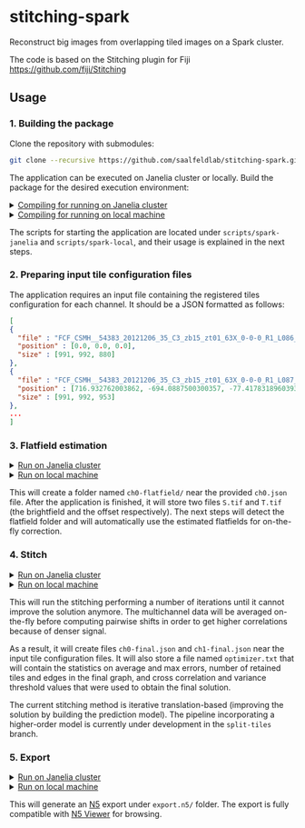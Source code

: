 # stitching-spark
Reconstruct big images from overlapping tiled images on a Spark cluster.

The code is based on the Stitching plugin for Fiji https://github.com/fiji/Stitching

## Usage

### 1. Building the package

Clone the repository with submodules:

```bash
git clone --recursive https://github.com/saalfeldlab/stitching-spark.git 
```

The application can be executed on Janelia cluster or locally. Build the package for the desired execution environment:

<details>
<summary><u>Compiling for running on Janelia cluster</u></summary>

```bash
mvn clean package
```
</details>

<details>
<summary><u>Compiling for running on local machine</u></summary>

```bash
mvn clean package -Pspark-local
```
</details>

The scripts for starting the application are located under `scripts/spark-janelia` and `scripts/spark-local`, and their usage is explained in the next steps.


### 2. Preparing input tile configuration files

The application requires an input file containing the registered tiles configuration for each channel. It should be a JSON formatted as follows:

```json
[
{
  "file" : "FCF_CSMH__54383_20121206_35_C3_zb15_zt01_63X_0-0-0_R1_L086_20130108192758780.lsm.tif",
  "position" : [0.0, 0.0, 0.0],
  "size" : [991, 992, 880]
},
{
  "file" : "FCF_CSMH__54383_20121206_35_C3_zb15_zt01_63X_0-0-0_R1_L087_20130108192825183.lsm.tif",
  "position" : [716.932762003862, -694.0887500300357, -77.41783189603937],
  "size" : [991, 992, 953]
},
...
]
```

### 3. Flatfield estimation

<details>
<summary><u>Run on Janelia cluster</u></summary>

```bash
./flatfield.sh <number of cluster nodes> -i ch0.json
```
</details>

<details>
<summary><u>Run on local machine</u></summary>

```bash
python flatfield.py -i ch0.json
```
</details>

This will create a folder named `ch0-flatfield/` near the provided `ch0.json` file. After the application is finished, it will store two files `S.tif` and `T.tif` (the brightfield and the offset respectively).
The next steps will detect the flatfield folder and will automatically use the estimated flatfields for on-the-fly correction.

### 4. Stitch

<details>
<summary><u>Run on Janelia cluster</u></summary>

```bash
./stitch.sh <number of cluster nodes> -i ch0.json -i ch1.json
```
</details>

<details>
<summary><u>Run on local machine</u></summary>

```bash
python stitch.py -i ch0.json -i ch1.json
```
</details>

This will run the stitching performing a number of iterations until it cannot improve the solution anymore. The multichannel data will be averaged on-the-fly before computing pairwise shifts in order to get higher correlations because of denser signal.

As a result, it will create files `ch0-final.json` and `ch1-final.json` near the input tile configuration files.
It will also store a file named `optimizer.txt` that will contain the statistics on average and max errors, number of retained tiles and edges in the final graph, and cross correlation and variance threshold values that were used to obtain the final solution.

The current stitching method is iterative translation-based (improving the solution by building the prediction model).
The pipeline incorporating a higher-order model is currently under development in the `split-tiles` branch.

### 5. Export

<details>
<summary><u>Run on Janelia cluster</u></summary>

```bash
./export.sh <number of cluster nodes> -i ch0-final.json -i ch1-final.json
```
</details>

<details>
<summary><u>Run on local machine</u></summary>

```bash
python export-local.py -i ch0-final.json -i ch1-final.json
```
</details>

This will generate an [N5](https://github.com/saalfeldlab/n5) export under `export.n5/` folder. The export is fully compatible  with [N5 Viewer](https://github.com/saalfeldlab/n5-viewer) for browsing.
